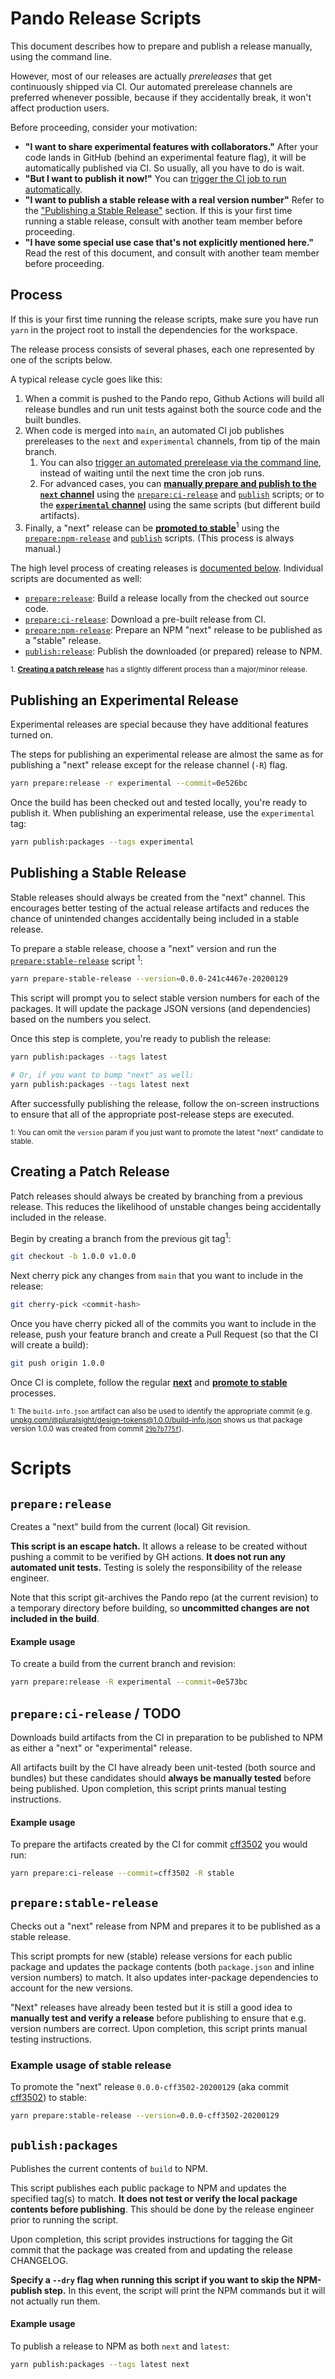 # Pando Release Scripts

This document describes how to prepare and publish a release manually, using the command line.

However, most of our releases are actually _prereleases_ that get continuously shipped via CI. Our automated prerelease channels are preferred whenever possible, because if they accidentally break, it won't affect production users.

Before proceeding, consider your motivation:

- **"I want to share experimental features with collaborators."** After your code lands in GitHub (behind an experimental feature flag), it will be automatically published via CI. So usually, all you have to do is wait.
- **"But I want to publish it now!"** You can [trigger the CI job to run automatically](#trigger-an-automated-prerelease).
- **"I want to publish a stable release with a real version number"** Refer to the ["Publishing a Stable Release"](#publishing-a-stable-release) section. If this is your first time running a stable release, consult with another team member before proceeding.
- **"I have some special use case that's not explicitly mentioned here."** Read the rest of this document, and consult with another team member before proceeding.

## Process

If this is your first time running the release scripts, make sure you have run `yarn` in the project root to install the dependencies for the workspace.

The release process consists of several phases, each one represented by one of the scripts below.

A typical release cycle goes like this:

1. When a commit is pushed to the Pando repo, Github Actions will build all release bundles and run unit tests against both the source code and the built bundles.
2. When code is merged into `main`, an automated CI job publishes prereleases to the `next` and `experimental` channels, from tip of the main branch.
   1. You can also [trigger an automated prerelease via the command line](#trigger-an-automated-prerelease), instead of waiting until the next time the cron job runs.
   2. For advanced cases, you can [**manually prepare and publish to the `next` channel**](#publishing-release) using the [`prepare:ci-release`](#prepare:ci-release) and [`publish`](#publish) scripts; or to the [**`experimental` channel**](#publishing-an-experimental-release) using the same scripts (but different build artifacts).
3. Finally, a "next" release can be [**promoted to stable**](#publishing-a-stable-release)<sup>1</sup> using the [`prepare:npm-release`](#prepare:npm-release) and [`publish`](#publish) scripts. (This process is always manual.)

The high level process of creating releases is [documented below](#process). Individual scripts are documented as well:

- [`prepare:release`](#prepare-release-locally): Build a release locally from the checked out source code.
- [`prepare:ci-release`](#prepare:ci-release): Download a pre-built release from CI.
- [`prepare:npm-release`](#prepare:npm-release): Prepare an NPM "next" release to be published as a "stable" release.
- [`publish:release`](#publish): Publish the downloaded (or prepared) release to NPM.

<sup>1. [**Creating a patch release**](#creating-a-patch-release) has a slightly different process than a major/minor release.</sup>

## Publishing an Experimental Release

Experimental releases are special because they have additional features turned on.

The steps for publishing an experimental release are almost the same as for publishing a "next" release except for the release channel (`-R`) flag.

```sh
yarn prepare:release -r experimental --commit=0e526bc
```

Once the build has been checked out and tested locally, you're ready to publish it. When publishing an experimental release, use the `experimental` tag:

```sh
yarn publish:packages --tags experimental
```

## Publishing a Stable Release

Stable releases should always be created from the "next" channel. This encourages better testing of the actual release artifacts and reduces the chance of unintended changes accidentally being included in a stable release.

To prepare a stable release, choose a "next" version and run the [`prepare:stable-release`](#prepare:stable-release) script <sup>1</sup>:

```sh
yarn prepare-stable-release --version=0.0.0-241c4467e-20200129
```

This script will prompt you to select stable version numbers for each of the packages. It will update the package JSON versions (and dependencies) based on the numbers you select.

Once this step is complete, you're ready to publish the release:

```sh
yarn publish:packages --tags latest

# Or, if you want to bump "next" as well:
yarn publish:packages --tags latest next
```

After successfully publishing the release, follow the on-screen instructions to ensure that all of the appropriate post-release steps are executed.

<sup>1: You can omit the `version` param if you just want to promote the latest "next" candidate to stable.</sup>

## Creating a Patch Release

Patch releases should always be created by branching from a previous release. This reduces the likelihood of unstable changes being accidentally included in the release.

Begin by creating a branch from the previous git tag<sup>1</sup>:

```sh
git checkout -b 1.0.0 v1.0.0
```

Next cherry pick any changes from `main` that you want to include in the release:

```sh
git cherry-pick <commit-hash>
```

Once you have cherry picked all of the commits you want to include in the release, push your feature branch and create a Pull Request (so that the CI will create a build):

```sh
git push origin 1.0.0
```

Once CI is complete, follow the regular [**next**](#publishing-release) and [**promote to stable**](#publishing-a-stable-release) processes.

<!-- TODO: Add build-info.json script for release process -->

<sup>1: The `build-info.json` artifact can also be used to identify the appropriate commit (e.g. [unpkg.com/@pluralsight/design-tokens@1.0.0/build-info.json](https://unpkg.com/react@1.0.0/build-info.json) shows us that package version 1.0.0 was created from commit [`29b7b775f`](https://github.com/pluralsight/Pando/commit/29b7b775f)).</sup>

# Scripts

## `prepare:release`

Creates a "next" build from the current (local) Git revision.

**This script is an escape hatch.** It allows a release to be created without pushing a commit to be verified by GH actions. **It does not run any automated unit tests.** Testing is solely the responsibility of the release engineer.

Note that this script git-archives the Pando repo (at the current revision) to a temporary directory before building, so **uncommitted changes are not included in the build**.

#### Example usage

To create a build from the current branch and revision:

```sh
yarn prepare:release -R experimental --commit=0e573bc
```

## `prepare:ci-release` / TODO

Downloads build artifacts from the CI in preparation to be published to NPM as either a "next" or "experimental" release.

All artifacts built by the CI have already been unit-tested (both source and bundles) but these candidates should **always be manually tested** before being published. Upon completion, this script prints manual testing instructions.

#### Example usage

To prepare the artifacts created by the CI for commit [cff3502](https://github.com/pluralsight/Pando/commit/cff3502) you would run:

```sh
yarn prepare:ci-release --commit=cff3502 -R stable
```

## `prepare:stable-release`

Checks out a "next" release from NPM and prepares it to be published as a stable release.

This script prompts for new (stable) release versions for each public package and updates the package contents (both `package.json` and inline version numbers) to match. It also updates inter-package dependencies to account for the new versions.

"Next" releases have already been tested but it is still a good idea to **manually test and verify a release** before publishing to ensure that e.g. version numbers are correct. Upon completion, this script prints manual testing instructions.

### Example usage of stable release

To promote the "next" release `0.0.0-cff3502-20200129` (aka commit [cff3502](https://github.com/pluralsight/Pando/commit/cff3502)) to stable:

```sh
yarn prepare:stable-release --version=0.0.0-cff3502-20200129
```

## `publish:packages`

Publishes the current contents of `build` to NPM.

This script publishes each public package to NPM and updates the specified tag(s) to match. **It does not test or verify the local package contents before publishing**. This should be done by the release engineer prior to running the script.

Upon completion, this script provides instructions for tagging the Git commit that the package was created from and updating the release CHANGELOG.

**Specify a `--dry` flag when running this script if you want to skip the NPM-publish step.** In this event, the script will print the NPM commands but it will not actually run them.

#### Example usage

To publish a release to NPM as both `next` and `latest`:

```sh
yarn publish:packages --tags latest next
```
